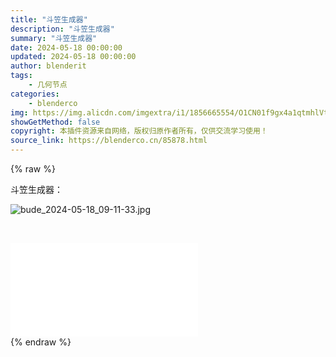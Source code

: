 ```yaml
---
title: "斗笠生成器"
description: "斗笠生成器"
summary: "斗笠生成器"
date: 2024-05-18 00:00:00
updated: 2024-05-18 00:00:00
author: blenderit
tags: 
    - 几何节点
categories:
    - blenderco
img: https://img.alicdn.com/imgextra/i1/1856665554/O1CN01f9gx4a1qtmhlVtSCH_!!1856665554.jpg
showGetMethod: false
copyright: 本插件资源来自网络，版权归原作者所有，仅供交流学习使用！
source_link: https://blenderco.cn/85878.html
---
```


{% raw %}
<p>斗笠生成器：</p><p><img src="https://img.alicdn.com/imgextra/i1/1856665554/O1CN01f9gx4a1qtmhlVtSCH_!!1856665554.jpg" alt="bude_2024-05-18_09-11-33.jpg"></p><p> </p><div id="external-video-e30a06490c" class="external-video"><iframe frameborder="0" src="//player.bilibili.com/player.html?isOutside=true&amp;aid=1254534602&amp;bvid=BV1aJ4m1N7m7&amp;cid=1544923064&amp;p=1" allowfullscreen="true"></iframe></div>
<div style="display: none">blenderco</div>
{% endraw %}